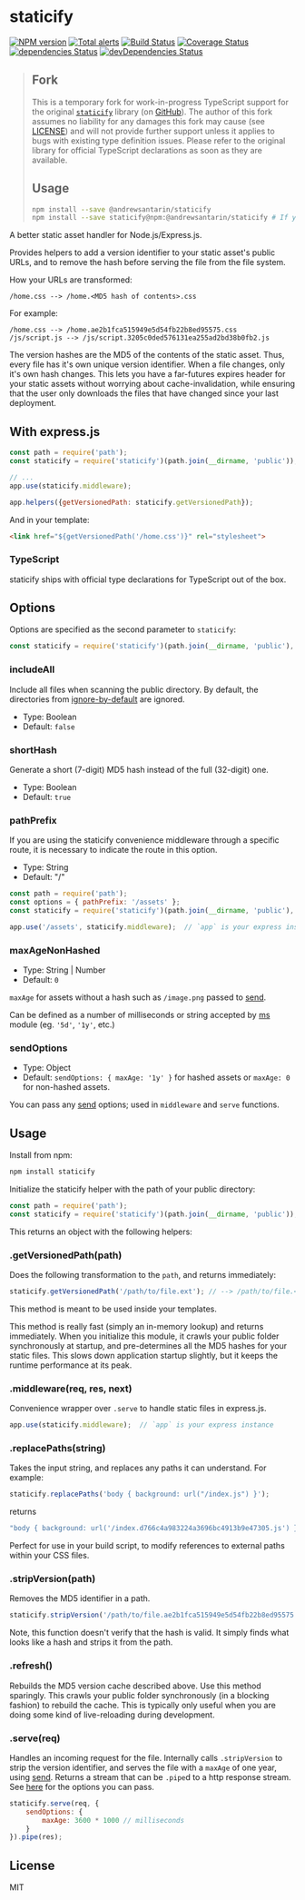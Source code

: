 # staticify

[![NPM version](https://img.shields.io/npm/v/staticify.svg)](https://www.npmjs.com/package/staticify)
[![Total alerts](https://img.shields.io/lgtm/alerts/g/errorception/staticify.svg?logo=lgtm&logoWidth=18)](https://lgtm.com/projects/g/errorception/staticify/alerts/)
[![Build Status](https://github.com/errorception/staticify/workflows/Tests/badge.svg)](https://github.com/errorception/staticify/actions?workflow=Tests)
[![Coverage Status](https://img.shields.io/coveralls/github/errorception/staticify/master.svg)](https://coveralls.io/github/errorception/staticify?branch=master)
[![dependencies Status](https://img.shields.io/david/errorception/staticify.svg)](https://david-dm.org/errorception/staticify)
[![devDependencies Status](https://img.shields.io/david/dev/errorception/staticify.svg)](https://david-dm.org/errorception/staticify?type=dev)

> ## Fork
>
> This is a temporary fork for work-in-progress TypeScript support for the original [`staticify`](https://www.npmjs.com/package/staticify) library (on [GitHub](https://github.com/errorception/staticify)). The author of this fork assumes no liability for any damages this fork may cause (see [LICENSE](https://github.com/andrewsantarin/staticify/blob/feature/typescipt-support-npm/LICENSE)) and will not provide further support unless it applies to bugs with existing type definition issues. Please refer to the original library for official TypeScript declarations as soon as they are available.
>
> ## Usage
>
> ```sh
> npm install --save @andrewsantarin/staticify
> npm install --save staticify@npm:@andrewsantarin/staticify # If you'd rather use the original name, but point to this library
> ```

A better static asset handler for Node.js/Express.js.

Provides helpers to add a version identifier to your static asset's public URLs, and to remove the hash before serving the file from the file system.

How your URLs are transformed:

```
/home.css --> /home.<MD5 hash of contents>.css
```

For example:

```
/home.css --> /home.ae2b1fca515949e5d54fb22b8ed95575.css
/js/script.js --> /js/script.3205c0ded576131ea255ad2bd38b0fb2.js
```

The version hashes are the MD5 of the contents of the static asset. Thus, every file has it's own unique version identifier. When a file changes, only it's own hash changes. This lets you have a far-futures expires header for your static assets without worrying about cache-invalidation, while ensuring that the user only downloads the files that have changed since your last deployment.

## With express.js

```js
const path = require('path');
const staticify = require('staticify')(path.join(__dirname, 'public'));

// ...
app.use(staticify.middleware);

app.helpers({getVersionedPath: staticify.getVersionedPath});
```

And in your template:

```html
<link href="${getVersionedPath('/home.css')}" rel="stylesheet">
```

### TypeScript

staticify ships with official type declarations for TypeScript out of the box.

## Options

Options are specified as the second parameter to `staticify`:

```js
const staticify = require('staticify')(path.join(__dirname, 'public'), options);
```

### includeAll

Include all files when scanning the public directory. By default, the directories from [ignore-by-default](https://github.com/novemberborn/ignore-by-default/blob/master/index.js) are ignored.

* Type: Boolean
* Default: `false`

### shortHash

Generate a short (7-digit) MD5 hash instead of the full (32-digit) one.

* Type: Boolean
* Default: `true`

### pathPrefix

If you are using the staticify convenience middleware through a specific route, it is necessary to indicate the route in this option.

* Type: String
* Default: "/"

```js
const path = require('path');
const options = { pathPrefix: '/assets' };
const staticify = require('staticify')(path.join(__dirname, 'public'), options);

app.use('/assets', staticify.middleware);  // `app` is your express instance
```

### maxAgeNonHashed

* Type: String | Number
* Default: `0`

`maxAge` for assets without a hash such as `/image.png` passed to [send](https://github.com/pillarjs/send).

Can be defined as a number of milliseconds or string accepted by [ms](https://www.npmjs.org/package/ms#readme) module (eg. `'5d'`, `'1y'`, etc.)

### sendOptions

* Type: Object
* Default: `sendOptions: { maxAge: '1y' }` for hashed assets or `maxAge: 0` for non-hashed assets.

You can pass any [send](https://github.com/pillarjs/send) options; used in `middleware` and `serve` functions.

## Usage

Install from npm:

```sh
npm install staticify
```

Initialize the staticify helper with the path of your public directory:

```js
const path = require('path');
const staticify = require('staticify')(path.join(__dirname, 'public'));
```

This returns an object with the following helpers:

### .getVersionedPath(path)

Does the following transformation to the `path`, and returns immediately:

```js
staticify.getVersionedPath('/path/to/file.ext'); // --> /path/to/file.<MD5 of the contents of file.ext>.ext
```

This method is meant to be used inside your templates.

This method is really fast (simply an in-memory lookup) and returns immediately. When you initialize this module, it crawls your public folder synchronously at startup, and pre-determines all the MD5 hashes for your static files. This slows down application startup slightly, but it keeps the runtime performance at its peak.

### .middleware(req, res, next)

Convenience wrapper over `.serve` to handle static files in express.js.

```js
app.use(staticify.middleware);  // `app` is your express instance
```

### .replacePaths(string)

Takes the input string, and replaces any paths it can understand. For example:

```js
staticify.replacePaths('body { background: url("/index.js") }');
```

returns

```js
"body { background: url('/index.d766c4a983224a3696bc4913b9e47305.js') }"
```

Perfect for use in your build script, to modify references to external paths within your CSS files.

### .stripVersion(path)

Removes the MD5 identifier in a path.

```js
staticify.stripVersion('/path/to/file.ae2b1fca515949e5d54fb22b8ed95575.ext'); // --> /path/to/file.ext
```

Note, this function doesn't verify that the hash is valid. It simply finds what looks like a hash and strips it from the path.

### .refresh()

Rebuilds the MD5 version cache described above. Use this method sparingly. This crawls your public folder synchronously (in a blocking fashion) to rebuild the cache. This is typically only useful when you are doing some kind of live-reloading during development.

### .serve(req)

Handles an incoming request for the file. Internally calls `.stripVersion` to strip the version identifier, and serves the file with a `maxAge` of one year, using [send](https://github.com/pillarjs/send). Returns a stream that can be `.pipe`d to a http response stream. See [here](https://github.com/pillarjs/send#options) for the options you can pass.

```js
staticify.serve(req, {
    sendOptions: {
        maxAge: 3600 * 1000 // milliseconds
    }
}).pipe(res);
```

## License

MIT
